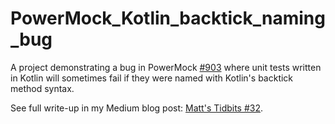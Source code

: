 # PowerMock_Kotlin_backtick_naming_bug
A project demonstrating a bug in PowerMock [#903](https://github.com/powermock/powermock/issues/903) where unit tests written in Kotlin will sometimes fail if they were named with Kotlin's backtick method syntax.

See full write-up in my Medium blog post: [Matt's Tidbits #32](https://medium.com/@matthew.b.groves/matts-tidbits-32-you-should-really-really-really-avoid-powermock-140d4de5b0ed).

